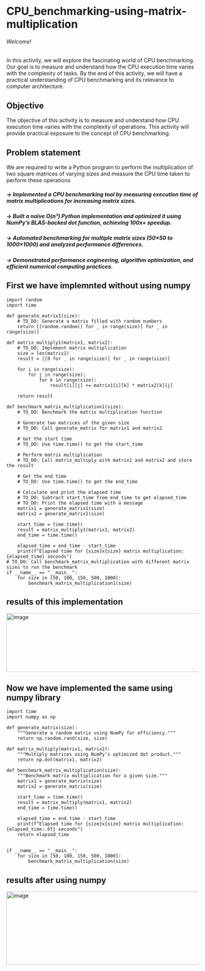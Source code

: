 # CPU_benchmarking-using-matrix-multiplication
###### Welcome!
In this activity, we will explore the fascinating world of CPU benchmarking. Our goal is to measure and understand how the CPU execution time varies with the complexity of tasks. By the end of this activity, we will have a practical understanding of CPU benchmarking and its relevance to computer architecture.
## Objective
The objective of this activity is to measure and understand how CPU execution time varies with the complexity of operations. This activity will provide practical exposure to the concept of CPU benchmarking. 
## Problem statement
 We are required to write a Python program to perform the multiplication of two square matrices of varying sizes and measure the CPU time taken to perform these operations

##### -> Implemented a CPU benchmarking tool by measuring execution time of matrix multiplications for increasing matrix sizes.

##### -> Built a naïve O(n³) Python implementation and optimized it using NumPy’s BLAS-backed dot function, achieving 100x+ speedup.

##### -> Automated benchmarking for multiple matrix sizes (50×50 to 1000×1000) and analyzed performance differences.

##### -> Demonstrated performance engineering, algorithm optimization, and efficient numerical computing practices.

## First we have implemnted without using numpy
```
import random
import time

def generate_matrix1(size):
    # TO_DO: Generate a matrix filled with random numbers
    return [[random.random() for _ in range(size)] for _ in range(size)]

def matrix_multiply1(matrix1, matrix2):
    # TO_DO: Implement matrix multiplication
    size = len(matrix1)
    result = [[0 for _ in range(size)] for _ in range(size)]
 
    for i in range(size):
        for j in range(size):
            for k in range(size):
                result[i][j] += matrix1[i][k] * matrix2[k][j]
 
    return result

def benchmark_matrix_multiplication1(size):
    # TO_DO: Benchmark the matrix multiplication function

    # Generate two matrices of the given size
    # TO_DO: Call generate_matrix for matrix1 and matrix2

    # Get the start time
    # TO_DO: Use time.time() to get the start_time

    # Perform matrix multiplication
    # TO_DO: Call matrix_multiply with matrix1 and matrix2 and store the result

    # Get the end time
    # TO_DO: Use time.time() to get the end_time

    # Calculate and print the elapsed time
    # TO_DO: Subtract start_time from end_time to get elapsed_time
    # TO_DO: Print the elapsed time with a message
    matrix1 = generate_matrix1(size)
    matrix2 = generate_matrix1(size)
 
    start_time = time.time()
    result = matrix_multiply1(matrix1, matrix2)
    end_time = time.time()
 
    elapsed_time = end_time - start_time
    print(f"Elapsed time for {size}x{size} matrix multiplication: {elapsed_time} seconds")
# TO_DO: Call benchmark_matrix_multiplication with different matrix sizes to run the benchmark
if __name__ == "__main__":
    for size in [50, 100, 150, 500, 1000]:
        benchmark_matrix_multiplication1(size)
```
## results of this implementation
<img width="935" height="154" alt="image" src="https://github.com/user-attachments/assets/f366a979-dbc1-455a-b3a4-774406a66b1d" />

## Now we have implemented the same using numpy library
```
import time
import numpy as np

def generate_matrix(size):
    """Generate a random matrix using NumPy for efficiency."""
    return np.random.rand(size, size)

def matrix_multiply(matrix1, matrix2):
    """Multiply matrices using NumPy's optimized dot product."""
    return np.dot(matrix1, matrix2)

def benchmark_matrix_multiplication(size):
    """Benchmark matrix multiplication for a given size."""
    matrix1 = generate_matrix(size)
    matrix2 = generate_matrix(size)

    start_time = time.time()
    result = matrix_multiply(matrix1, matrix2)
    end_time = time.time()

    elapsed_time = end_time - start_time
    print(f"Elapsed time for {size}x{size} matrix multiplication: {elapsed_time:.6f} seconds")
    return elapsed_time


if __name__ == "__main__":
    for size in [50, 100, 150, 500, 1000]:
        benchmark_matrix_multiplication(size)
```
## results after using numpy
<img width="828" height="192" alt="image" src="https://github.com/user-attachments/assets/11c0db0b-b029-45bf-808b-c705fb242ce6" />

